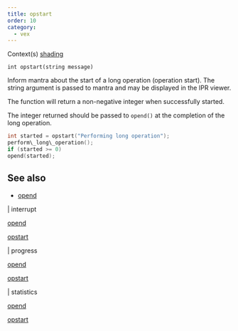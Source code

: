 ```yaml
---
title: opstart
order: 10
category:
  - vex
---
```




Context(s)
[shading](../contexts/shading.html)

`int opstart(string message)`

Inform mantra about the start of a long operation (operation start). The string argument is passed to mantra and may be displayed in the IPR viewer.

The function will return a non-negative integer when successfully started.

The integer returned should be passed to `opend()` at the completion of the long operation.

```c
int started = opstart("Performing long operation");
perform\_long\_operation();
if (started >= 0)
opend(started);

```



## See also

- [opend](opend.html)

|
interrupt

[opend](opend.html)

[opstart](opstart.html)

|
progress

[opend](opend.html)

[opstart](opstart.html)

|
statistics

[opend](opend.html)

[opstart](opstart.html)
